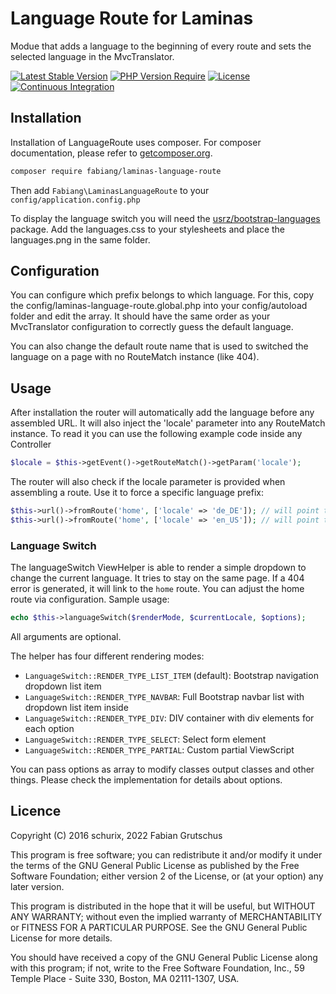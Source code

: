 # Language Route for Laminas

Modue that adds a language to the beginning of every route and sets the selected
language in the MvcTranslator.

[![Latest Stable Version](http://poser.pugx.org/fabiang/laminas-language-route/v)](https://packagist.org/packages/fabiang/laminas-language-route)
[![PHP Version Require](http://poser.pugx.org/fabiang/laminas-language-route/require/php)](https://packagist.org/packages/fabiang/laminas-language-route)
[![License](http://poser.pugx.org/fabiang/laminas-language-route/license)](https://packagist.org/packages/fabiang/laminas-language-route)
[![Continuous Integration](https://github.com/fabiang/laminas-language-route/actions/workflows/ci.yml/badge.svg)](https://github.com/fabiang/laminas-language-route/actions/workflows/ci.yml)

## Installation

Installation of LanguageRoute uses composer. For composer documentation, please
refer to [getcomposer.org](http://getcomposer.org/).

```sh
composer require fabiang/laminas-language-route
```

Then add `Fabiang\LaminasLanguageRoute` to your `config/application.config.php`

To display the language switch you will need the
[usrz/bootstrap-languages](https://github.com/usrz/bootstrap-languages) package.
Add the languages.css to your stylesheets and place the languages.png in the
same folder.

## Configuration

You can configure which prefix belongs to which language. For this, copy the
config/laminas-language-route.global.php into your config/autoload folder and
edit the array. It should have the same order as your MvcTranslator
configuration to correctly guess the default language.

You can also change the default route name that is used to switched the language
on a page with no RouteMatch instance (like 404).

## Usage

After installation the router will automatically add the language before any
assembled URL. It will also inject the 'locale' parameter into any RouteMatch
instance. To read it you can use the following example code inside any
Controller

```php
$locale = $this->getEvent()->getRouteMatch()->getParam('locale');
```

The router will also check if the locale parameter is provided when assembling
a route. Use it to force a specific language prefix:

```php
$this->url()->fromRoute('home', ['locale' => 'de_DE']); // will point to /de
$this->url()->fromRoute('home', ['locale' => 'en_US']); // will point to /en
```

### Language Switch

The languageSwitch ViewHelper is able to render a simple dropdown to change the
current language. It tries to stay on the same page. If a 404 error is generated,
it will link to the `home` route. You can adjust the home route via configuration.
Sample usage:

```php
echo $this->languageSwitch($renderMode, $currentLocale, $options);
```

All arguments are optional.

The helper has four different rendering modes:
* `LanguageSwitch::RENDER_TYPE_LIST_ITEM` (default): Bootstrap navigation dropdown list item
* `LanguageSwitch::RENDER_TYPE_NAVBAR`: Full Bootstrap navbar list with dropdown list item inside
* `LanguageSwitch::RENDER_TYPE_DIV`: DIV container with div elements for each option
* `LanguageSwitch::RENDER_TYPE_SELECT`: Select form element
* `LanguageSwitch::RENDER_TYPE_PARTIAL`: Custom partial ViewScript

You can pass options as array to modify classes output classes and other things.
Please check the implementation for details about options.

## Licence

Copyright (C) 2016 schurix, 2022 Fabian Grutschus

This program is free software; you can redistribute it and/or
modify it under the terms of the GNU General Public License
as published by the Free Software Foundation; either version 2
of the License, or (at your option) any later version.

This program is distributed in the hope that it will be useful,
but WITHOUT ANY WARRANTY; without even the implied warranty of
MERCHANTABILITY or FITNESS FOR A PARTICULAR PURPOSE.  See the
GNU General Public License for more details.

You should have received a copy of the GNU General Public License
along with this program; if not, write to the Free Software
Foundation, Inc., 59 Temple Place - Suite 330, Boston, MA  02111-1307, USA.
